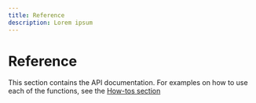 ```yaml
---
title: Reference
description: Lorem ipsum
---
```


# Reference

This section contains the API documentation. For examples on how to use each of the functions, see the [How-tos section](/how-tos/README.md)

